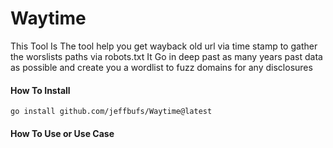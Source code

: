 # Waytime
This Tool Is The tool help you get wayback old url via time stamp to gather the worslists paths via robots.txt It Go in deep past as many years past data as possible and create you a wordlist to fuzz domains for any disclosures

#### How To Install

```go install github.com/jeffbufs/Waytime@latest```
#### How To Use or Use Case
